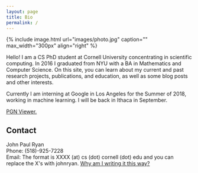 ```yaml
---
layout: page
title: Bio
permalink: /
---
```


{% include image.html url="images/photo.jpg" caption="" max_width="300px" align="right" %}

Hello! I am a CS PhD student at Cornell University concentrating in scientific computing. In 2016 I graduated from NYU with a BA in Mathematics and Computer Science. On this site, you can learn about my current and past research projects, publications, and education, as well as some blog posts and other interests.  

Currently I am interning at Google in Los Angeles for the Summer of 2018, working in machine learning. I will be back in Ithaca in September.

[PGN Viewer.](/pgn-viewer)


## Contact

John Paul Ryan <br />
Phone: (518)-925-7228 <br/>
Email: The format is XXXX (at) cs (dot) cornell (dot) edu and you can replace the X's with johnryan. <a href="https://en.wikipedia.org/wiki/Email_address_harvesting" >Why am I writing it this way?</a>

